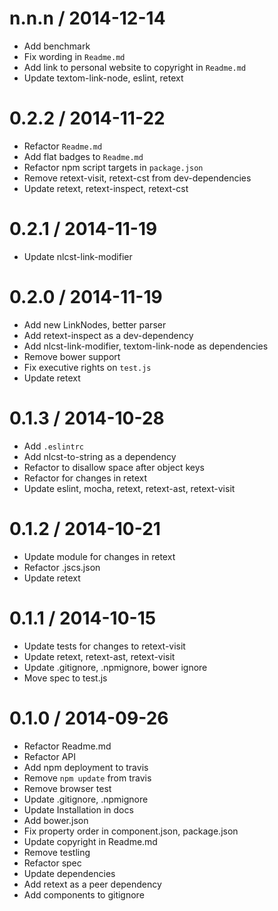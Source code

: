 
n.n.n / 2014-12-14
==================

 * Add benchmark
 * Fix wording in `Readme.md`
 * Add link to personal website to copyright in `Readme.md`
 * Update textom-link-node, eslint, retext

0.2.2 / 2014-11-22
==================

 * Refactor `Readme.md`
 * Add flat badges to `Readme.md`
 * Refactor npm script targets in `package.json`
 * Remove retext-visit, retext-cst from dev-dependencies
 * Update retext, retext-inspect, retext-cst

0.2.1 / 2014-11-19
==================

 * Update nlcst-link-modifier

0.2.0 / 2014-11-19
==================

 * Add new LinkNodes, better parser
 * Add retext-inspect as a dev-dependency
 * Add nlcst-link-modifier, textom-link-node as dependencies
 * Remove bower support
 * Fix executive rights on `test.js`
 * Update retext

0.1.3 / 2014-10-28
==================

 * Add `.eslintrc`
 * Add nlcst-to-string as a dependency
 * Refactor to disallow space after object keys
 * Refactor for changes in retext
 * Update eslint, mocha, retext, retext-ast, retext-visit

0.1.2 / 2014-10-21
==================

 * Update module for changes in retext
 * Refactor .jscs.json
 * Update retext

0.1.1 / 2014-10-15
==================

 * Update tests for changes to retext-visit
 * Update retext, retext-ast, retext-visit
 * Update .gitignore, .npmignore, bower ignore
 * Move spec to test.js

0.1.0 / 2014-09-26
==================

 * Refactor Readme.md
 * Refactor API
 * Add npm deployment to travis
 * Remove `npm update` from travis
 * Remove browser test
 * Update .gitignore, .npmignore
 * Update Installation in docs
 * Add bower.json
 * Fix property order in component.json, package.json
 * Update copyright in Readme.md
 * Remove testling
 * Refactor spec
 * Update dependencies
 * Add retext as a peer dependency
 * Add components to gitignore
